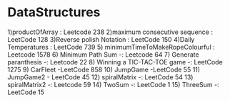# DataStructures
1)productOfArray : Leetcode 238
2)maximum consecutive sequence : LeetCode 128
3)Reverse polish Notation : LeetCode 150
4)Daily Temperatures : LeetCode 739
5) minimumTimeToMakeRopeColourful : Leetcode 1578
6) Minimum Path Sum -: Leetcode 64
7)  Generate paranthesis -: Leetcode 22
8)  Winning a TIC-TAC-TOE game -: LeetCode 1275
9)  CarFleet -LeetCode 858
10) JumpGame -LeetCode 55
11) JumpGame2 - LeetCode 45
12) spiralMatrix -: LeetCode 54
13) spiralMatrix2 -: Leetcode 59
14) TwoSum -: LeetCode 1
15) ThreeSum -: LeetCode 15